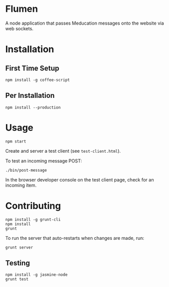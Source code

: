 # Flumen

A node application that passes Meducation messages onto the website via web sockets.

# Installation

## First Time Setup

    npm install -g coffee-script

## Per Installation

    npm install --production

# Usage

    npm start

Create and server a test client (see `test-client.html`).

To test an incoming message POST:

    ./bin/post-message

In the browser developer console on the test client page, check for an incoming item.

# Contributing

    npm install -g grunt-cli
    npm install
    grunt

To run the server that auto-restarts when changes are made, run:

    grunt server

## Testing

    npm install -g jasmine-node
    grunt test